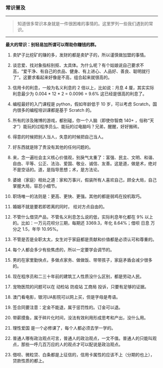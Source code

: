 ### 常识普及

---
> 知道很多常识本身就是一件很困难的事情的。这里罗列一些我们遇到的常识。
---

**最大的常识：别轻易加所谓可以帮助你赚钱的群。**

1.  卖铲子比挖矿的赚的多，发财的都是卖铲子的，所以谨慎做加盟的事情。

2.  谈恋爱、找对象指标别抠、太具体。为什么呢？有个姑娘说自己要求不高，“爱干净、有自己的衣品、健身、有上进心、人品好、善良、聪明就行了”。这要求看起来好像是不高，组合起来就很高的。

3.  信用卡的利息，一般为名义利息的 2 倍以上，比如说：月息 4 厘，其实实际利息最少为 0.004 * 12 * 2 = 0.0096 = 9.6% 这已经是很高的利息了。

4.  编程最好的入门课程是 python，假如年龄低于 10 岁，可以考虑 Scratch，国内很多的编程培训课都是基于 Scratch 的。

5.  所有的涉及赌博的游戏，都别碰，你一个人脑（即使你智商 140+ ，俗称“天才”）能玩的过程序员么、能玩的过电脑吗？兄弟，醒醒，好好搬砖。

6.  得意的时候把别人当人，失意的时候把自己当人。

7.  好东西就是除了贵没有其他的任何问题的。

8.  来，念一遍社会主义核心价值观，别戾气太重了：富强、民主、文明、和谐、自由、平等、公正、法治、爱国、敬业、诚信、友善。这是道，做是术，绝对不是空话的。道，是指导思想；术，是方法论。

9.  婆媳（家庭）相处之道：家和万事兴，假装所有人喜欢自己，顾全大局，自己掌握大局，容忍小细节。

10.  职场唯一的法则是：更高、更快、更强。其他的都是弱鸡在投机取巧。

11.  婚姻不就是要若即若离的同时， 给对方点自由的。

12.  不管什么借贷产品，不管名义利息怎么说的低，实际利息年化都在 9% 以上的。比如：一万元花呗分三期，每期还 3369.3，年化 8.64%；借呗 日息 万分之 1.5，年华 10.95%。

13.  不管是否是全职太太，女生对于家庭都是贡献和价值都是必须认可和尊重的。

14.  每个人都会多少有些焦虑的，所以一定要学会调节的。

15.  男的在家里勤快点，多做点家务、做做饭、带带孩子，家庭矛盾会减少很多的。

16.  现在程序员和二三十年前的建筑工人性质没什么区别，都是劳动人民。

17.  宠物医院的问题可以在 动检站 防疫站 工商局 投诉，只要有足够的证据。

18.  澳门看电影，银河UA影院可以网上买，但是字母是粤语。

19.  签合同要注意：定金不能退，属于惩罚性的。订金可以退。

20.  带薪摸鱼，属于碎片化时间，没法有效利用形成思考和产出，没什么用。

21.  理性爱国 是一个必修课了，每个人都必须去学一学的。

22.  普通人哪有政治观点可言，普通人的政治观点，一文不值。普通人的只能叫观点，那些一呼几百万应的人的观点才可以配说是政治观点。

23.  借呗、微粒贷、白条都是上征信的，信用卡属性的应该不上（分期的也上），贷款性质的都上。
